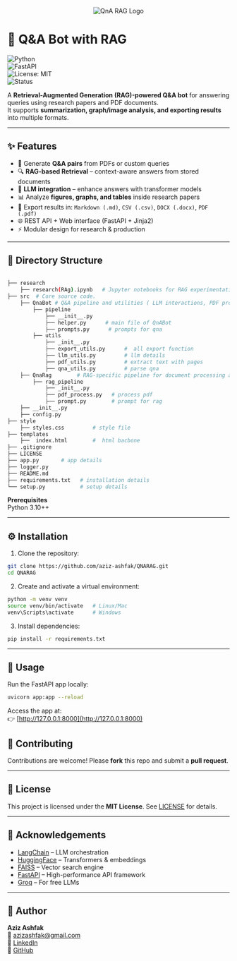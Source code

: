 <p align="center">
  <img src="https://img.shields.io/badge/QnA-RAG-blueviolet?style=for-the-badge&logo=python&logoColor=white" alt="QnA RAG Logo" />
</p>

# 🤖 Q&A Bot with RAG

![Python](https://img.shields.io/badge/Python-3.10+-blue?logo=python)  
![FastAPI](https://img.shields.io/badge/FastAPI-0.110+-green?logo=fastapi)  
![License: MIT](https://img.shields.io/badge/License-MIT-yellow.svg)  
![Status](https://img.shields.io/badge/Status-Active-success)  

A **Retrieval-Augmented Generation (RAG)-powered Q&A bot** for answering queries using research papers and PDF documents.  
It supports **summarization, graph/image analysis, and exporting results** into multiple formats.  

---

## ✨ Features
- 📄 Generate **Q&A pairs** from PDFs or custom queries  
- 🔍 **RAG-based Retrieval** – context-aware answers from stored documents  
- 🧠 **LLM integration** – enhance answers with transformer models  
- 📊 Analyze **figures, graphs, and tables** inside research papers  
- 📝 Export results in: `Markdown (.md)`, `CSV (.csv)`, `DOCX (.docx)`, `PDF (.pdf)`  
- 🌐 REST API + Web interface (FastAPI + Jinja2)  
- ⚡ Modular design for research & production  

---

## 📂 Directory Structure
```bash
     
├── research 
    ├── research(RAg).ipynb   # Jupyter notebooks for RAG experimentation.
├── src  # Core source code.
    ├── QnaBot # Q&A pipeline and utilities ( LLM interactions, PDF processing).
        ├── pipeline  
            ├── __init__.py
            ├── helper.py      # main file of QnABot
            ├── prompts.py      # prompts for qna
        ├── utils
            ├── _init__.py
            ├── export_utils.py      #  all export function
            ├── llm_utils.py         # llm details
            ├── pdf_utils.py         # extract text with pages
            ├── qna_utils.py         # parse qna
    ├── QnaRag        # RAG-specific pipeline for document processing and retrieval.
        ├── rag_pipeline
            ├── _init__.py
            ├── pdf_process.py   # process pdf
            ├── prompt.py        # prompt for rag 
    ├── __init__.py
    ├── config.py       
├── style
    ├── styles.css         # style file
├── templates 
    ├──  index.html        #  html bacbone    
├── .gitignore             
├── LICENSE                                
├── app.py       # app details
├── logger.py 
├── README.md          
├── requirements.txt   # installation details   
└── setup.py           # setup details
```
**Prerequisites**  
Python 3.10++

---

## ⚙️ Installation

1. Clone the repository:
```bash
git clone https://github.com/aziz-ashfak/QNARAG.git
cd QNARAG
```
2. Create and activate a virtual environment:
```bash
python -m venv venv
source venv/bin/activate   # Linux/Mac
venv\Scripts\activate      # Windows
```
3. Install dependencies:
```bash
pip install -r requirements.txt
```

---

## 🚀 Usage
Run the FastAPI app locally:
```bash
uvicorn app:app --reload
```
Access the app at:  
👉 [http://127.0.0.1:8000](http://127.0.0.1:8000)  


## 🤝 Contributing
Contributions are welcome! Please **fork** this repo and submit a **pull request**.  

---

## 📜 License
This project is licensed under the **MIT License**. See [LICENSE](./LICENSE) for details.  

---

## 🙌 Acknowledgements
- [LangChain](https://www.langchain.com/) – LLM orchestration  
- [HuggingFace](https://huggingface.co/) – Transformers & embeddings  
- [FAISS](https://faiss.ai/) – Vector search engine  
- [FastAPI](https://fastapi.tiangolo.com/) – High-performance API framework  
- [Groq](https://groq.com/) – For free LLMs
---

## 👤 Author
**Aziz Ashfak**  
📧 [azizashfak@gmail.com](mailto:azizashfak@gmail.com)  
🔗 [LinkedIn](https://www.linkedin.com/in/aziz-ashfak/)  
🐙 [GitHub](https://github.com/aziz-ashfak)  
